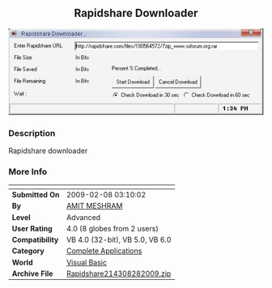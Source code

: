 ﻿<div align="center">

## Rapidshare Downloader

<img src="PIC20092836152881.JPG">
</div>

### Description

Rapidshare downloader
 
### More Info
 


<span>             |<span>
---                |---
**Submitted On**   |2009-02-08 03:10:02
**By**             |[AMIT MESHRAM](https://github.com/Planet-Source-Code/PSCIndex/blob/master/ByAuthor/amit-meshram.md)
**Level**          |Advanced
**User Rating**    |4.0 (8 globes from 2 users)
**Compatibility**  |VB 4\.0 \(32\-bit\), VB 5\.0, VB 6\.0
**Category**       |[Complete Applications](https://github.com/Planet-Source-Code/PSCIndex/blob/master/ByCategory/complete-applications__1-27.md)
**World**          |[Visual Basic](https://github.com/Planet-Source-Code/PSCIndex/blob/master/ByWorld/visual-basic.md)
**Archive File**   |[Rapidshare214308282009\.zip](https://github.com/Planet-Source-Code/amit-meshram-rapidshare-downloader__1-71735/archive/master.zip)








